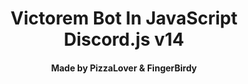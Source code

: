 <h1 align="center">
  Victorem Bot In JavaScript Discord.js v14
</h1>

<h4 align="center"> Made by PizzaLover & FingerBirdy</h4>
